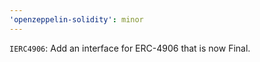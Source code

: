 ```yaml
---
'openzeppelin-solidity': minor
---
```


`IERC4906`: Add an interface for ERC-4906 that is now Final.
